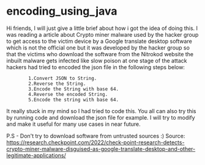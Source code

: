 # encoding_using_java

Hi friends, 
            I will just give a little brief about how i got the idea of doing this. I was reading a article about Crypto miner malware used by the hacker group to get access to the victim device by a Google translate desktop software which is not the official one but it was developed by the hacker group so that the victims who download the software from the Nitrokod website the inbuilt malware gets infected like slow poison at one stage of the attack hackers had tried to encoded the json file in the following steps below:
            
            1.Convert JSON to String.
            2.Reverse the String.
            3.Encode the String with base 64.
            4.Reverse the encoded String.
            5.Encode the string with base 64.
 
 It really stuck in my mind so I had tried to code this. You all can also try this by running code and download the json file for example. I will try to modify and make it useful for many use cases in near future.

P.S - Don't try to download software from untrusted sources :)
 Source: https://research.checkpoint.com/2022/check-point-research-detects-crypto-miner-malware-disguised-as-google-translate-desktop-and-other-legitimate-applications/
           
